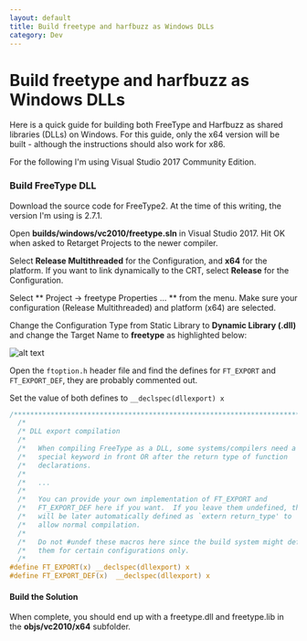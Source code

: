 ```yaml
---
layout: default
title: Build freetype and harfbuzz as Windows DLLs
category: Dev
---
```


# Build freetype and harfbuzz as Windows DLLs #

Here is a quick guide for building both FreeType and Harfbuzz as shared libraries (DLLs) on Windows.  For this guide, only the x64 version will be built - although the instructions should also work for x86.

For the following I'm using Visual Studio 2017 Community Edition.

### Build FreeType DLL ###

Download the source code for FreeType2.  At the time of this writing, the version I'm using is 2.7.1.

Open **builds/windows/vc2010/freetype.sln** in Visual Studio 2017.  Hit OK when asked to Retarget Projects to the newer compiler.

Select **Release Multithreaded** for the Configuration, and **x64** for the platform.  If you want to link dynamically to the CRT, select **Release** for the Configuration.

Select ** Project -> freetype Properties ... ** from the menu.  Make sure your configuration (Release Multithreaded) and platform (x64) are selected.

Change the Configuration Type from Static Library to **Dynamic Library (.dll)** and change the Target Name to **freetype** as highlighted below:

![alt text][freetype_1]

Open the `ftoption.h` header file and find the defines for `FT_EXPORT` and `FT_EXPORT_DEF`, they are probably commented out.  

Set the value of both defines to `__declspec(dllexport) x`

```C
/*************************************************************************/
  /*                                                                       */
  /* DLL export compilation                                                */
  /*                                                                       */
  /*   When compiling FreeType as a DLL, some systems/compilers need a     */
  /*   special keyword in front OR after the return type of function       */
  /*   declarations.                                                       */
  /*                                                                       */
  /*   ...                                                                 */
  /*                                                                       */
  /*   You can provide your own implementation of FT_EXPORT and            */
  /*   FT_EXPORT_DEF here if you want.  If you leave them undefined, they  */
  /*   will be later automatically defined as `extern return_type' to      */
  /*   allow normal compilation.                                           */
  /*                                                                       */
  /*   Do not #undef these macros here since the build system might define */
  /*   them for certain configurations only.                               */
  /*                                                                       */
#define FT_EXPORT(x) __declspec(dllexport) x
#define FT_EXPORT_DEF(x)  __declspec(dllexport) x
```

#### Build the Solution ####
When complete, you should end up with a freetype.dll and freetype.lib in the **objs/vc2010/x64** subfolder.

[freetype_1]: https://s3.amazonaws.com/gregwessels/posts/2017/freetype-vc.jpg "FreeType VC Project Settings"

